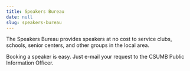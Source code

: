 ```yaml
---
title: Speakers Bureau
date: null
slug: speakers-bureau
---
```


 
<p>
  The Speakers Bureau provides speakers at no cost to service clubs, schools,
  senior centers, and other groups in the local area.
</p>
<p>
  Booking a speaker is easy. Just e-mail your request to the CSUMB Public
  Information Officer.
</p>
 
